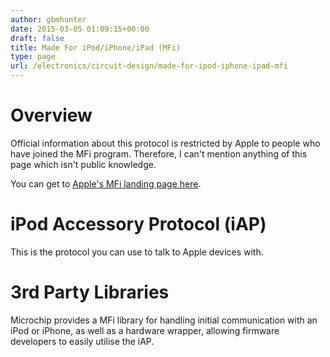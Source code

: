 ```yaml
---
author: gbmhunter
date: 2015-03-05 01:09:15+00:00
draft: false
title: Made For iPod/iPhone/iPad (MFi)
type: page
url: /electronics/circuit-design/made-for-ipod-iphone-ipad-mfi
---
```


# Overview

Official information about this protocol is restricted by Apple to people who have joined the MFi program. Therefore, I can't mention anything of this page which isn't public knowledge.

You can get to [Apple's MFi landing page here](https://developer.apple.com/programs/mfi/).

# iPod Accessory Protocol (iAP)

This is the protocol you can use to talk to Apple devices with.

# 3rd Party Libraries

Microchip provides a MFi library for handling initial communication with an iPod or iPhone, as well as a hardware wrapper, allowing firmware developers to easily utilise the iAP.
